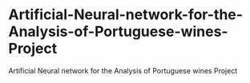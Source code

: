 # Artificial-Neural-network-for-the-Analysis-of-Portuguese-wines-Project
Artificial Neural network for the Analysis of Portuguese wines Project
